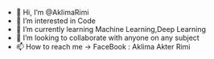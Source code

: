 - 👋 Hi, I’m @AklimaRimi
- 👀 I’m interested in Code
- 🌱 I’m currently learning Machine Learning,Deep Learning
- 💞️ I’m looking to collaborate with anyone on any subject 
- 📫 How to reach me -> FaceBook : Aklima Akter Rimi 

<!---
AklimaRimi/AklimaRimi is a ✨ special ✨ repository because its `README.md` (this file) appears on your GitHub profile.
You can click the Preview link to take a look at your changes.
--->
